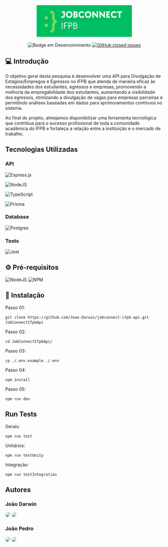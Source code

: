 <div align="center">

  ![LOGO DO PROJETO](https://github.com/Joao-Darwin/repoImgs/blob/main/Imgs%20-%20JobConnectIfpbApi/LogotipoJobConnect.png)
</div>

<div align="center" id="badges">

  ![Badge em Desenvolvimento](http://img.shields.io/static/v1?label=STATUS&message=FINISHED&color=GREEN&style=for-the-badge)
  [![GitHub closed issues](https://img.shields.io/github/issues-closed-raw/Joao-Darwin/jobconnect-ifpb-api?style=for-the-badge&color=purple)](https://github.com/Joao-Darwin/jobconnect-ifpb-api/issues?q=is%3Aissue+is%3Aclosed)
</div>

## 💻 Introdução
O objetivo geral desta pesquisa é desenvolver uma API para Divulgação de Estágios/Empregos e Egressos no IFPB que atenda de maneira eficaz às necessidades dos estudantes, egressos e empresas, promovendo a melhoria da empregabilidade dos estudantes, aumentando a visibilidade dos egressos, otimizando a divulgação de vagas para empresas parceiras e permitindo análises baseadas em dados para aprimoramentos contínuos no sistema. 

Ao final do projeto, almejamos disponibilizar uma ferramenta tecnológica que contribua para o sucesso profissional de toda a comunidade acadêmica do IFPB e fortaleça a relação entre a instituição e o mercado de trabalho.

## Tecnologias Utilizadas
### API
  
  ![Express.js](https://img.shields.io/badge/express.js-%23404d59.svg?style=for-the-badge&logo=express&logoColor=%2361DAFB)
  
  ![NodeJS](https://img.shields.io/badge/node.js-6DA55F?style=for-the-badge&logo=node.js&logoColor=white)
  
  ![TypeScript](https://img.shields.io/badge/typescript-%23007ACC.svg?style=for-the-badge&logo=typescript&logoColor=white)
  
  ![Prisma](https://img.shields.io/badge/Prisma-3982CE?style=for-the-badge&logo=Prisma&logoColor=white)
  
### Database
  
  ![Postgres](https://img.shields.io/badge/postgres-%23316192.svg?style=for-the-badge&logo=postgresql&logoColor=white)

### Tests

  ![Jest](https://img.shields.io/badge/-jest-%23C21325?style=for-the-badge&logo=jest&logoColor=white)

## ⚙️ Pré-requisitos
![NodeJS](https://img.shields.io/badge/node.js-6DA55F?style=for-the-badge&logo=node.js&logoColor=white)
![NPM](https://img.shields.io/badge/NPM-%23CB3837.svg?style=for-the-badge&logo=npm&logoColor=white)

## 🔨 Instalação
Passo 01:
```
git clone https://github.com/Joao-Darwin/jobconnect-ifpb-api.git JobConnectIfpbApi
```
Passo 02:
```
cd JobConnectIfpbApi/
```
Passo 03:
```
cp ./.env.example ./.env
```
Passo 04:
```
npm install
```
Passo 05:
```
npm run dev
```
## Run Tests
Gerais:
```
npm run test
```
Unitários:
```
npm run testUnity
```
Integração:
```
npm run testIntegration
```

## Autores
### João Darwin

<a href="https://www.linkedin.com/in/joao-darwin/" target="_blank"><img src="https://img.shields.io/badge/-LinkedIn-%230077B5?style=for-the-badge&logo=linkedin&logoColor=white" style="border-radius: 30px"></a>
<a href="https://github.com/Joao-Darwin" target="_blank"><img src="https://img.shields.io/badge/github-%23121011.svg?style=for-the-badge&logo=github&logoColor=white" style="border-radius: 30px"></a>

### João Pedro

<a href="https://www.linkedin.com/in/jo%C3%A3o-pedro-oliveira-65559b201/" target="_blank"><img src="https://img.shields.io/badge/-LinkedIn-%230077B5?style=for-the-badge&logo=linkedin&logoColor=white" style="border-radius: 30px"></a>
<a href="https://github.com/JoaoPedroli" target="_blank"><img src="https://img.shields.io/badge/github-%23121011.svg?style=for-the-badge&logo=github&logoColor=white" style="border-radius: 30px"></a>
